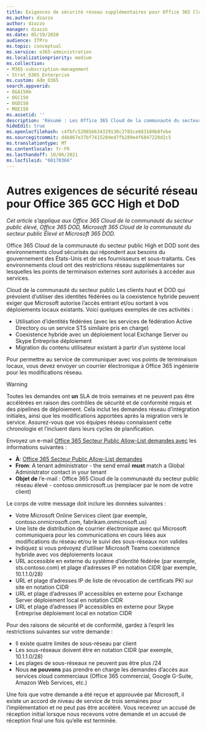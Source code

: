 ```yaml
---
title: Exigences de sécurité réseau supplémentaires pour Office 365 Cloud de la communauté du secteur public Haut et DoD
ms.author: dzazzo
author: dzazzo
manager: dzazzo
ms.date: 05/19/2020
audience: ITPro
ms.topic: conceptual
ms.service: o365-administration
ms.localizationpriority: medium
ms.collection:
- M365-subscription-management
- Strat_O365_Enterprise
ms.custom: Adm_O365
search.appverid:
- OGA150m
- OGC150
- OGD150
- MOE150
ms.assetid: ''
description: 'Résumé : Les Office 365 Cloud de la communauté du secteur public Élevé et DoD ont des exigences de sécurité réseau supplémentaires'
hideEdit: true
ms.openlocfilehash: c4fbfc52085b634329130c2785ce683109b8febe
ms.sourcegitcommit: d4b867e37bf741528ded7fb289e4f6847228d2c5
ms.translationtype: MT
ms.contentlocale: fr-FR
ms.lasthandoff: 10/06/2021
ms.locfileid: "60170366"
---
```

# <a name="additional-network-security-requirements-for-office-365-gcc-high-and-dod"></a>Autres exigences de sécurité réseau pour Office 365 GCC High et DoD

*Cet article s’applique aux Office 365 Cloud de la communauté du secteur public élevé, Office 365 DOD, Microsoft 365 Cloud de la communauté du secteur public Élevé et Microsoft 365 DOD.*

Office 365 Cloud de la communauté du secteur public High et DOD sont des environnements cloud sécurisés qui répondent aux besoins du gouvernement des États-Unis et de ses fournisseurs et sous-traitants.  Ces environnements cloud ont des restrictions réseau supplémentaires sur lesquelles les points de terminaison externes sont autorisés à accéder aux services.

Cloud de la communauté du secteur public Les clients haut et DOD qui prévoient d’utiliser des identités fédérées ou la coexistence hybride peuvent exiger que Microsoft autorise l’accès entrant et/ou sortant à vos déploiements locaux existants.  Voici quelques exemples de ces activités :

* Utilisation d’identités fédérées (avec les services de fédération Active Directory ou un service STS similaire pris en charge)
* Coexistence hybride avec un déploiement local Exchange Server ou Skype Entreprise déploiement
* Migration du contenu utilisateur existant à partir d’un système local

Pour permettre au service de communiquer avec vos points  de terminaison locaux, vous devez envoyer un courrier électronique à Office 365 ingénierie pour les modifications réseau.

> [!WARNING]
> Toutes les demandes ont **un** SLA de trois semaines et ne peuvent pas être accélérées en raison des contrôles de sécurité et de conformité requis et des pipelines de déploiement.  Cela inclut les demandes réseau d’intégration initiales, ainsi que les modifications apportées après la migration vers le service.  Assurez-vous que vos équipes réseau connaissent cette chronologie et l’incluent dans leurs cycles de planification.

Envoyez un e-mail [Office 365 Secteur Public Allow-List demandes avec](mailto:o365gwlt@microsoft.com) les informations suivantes :

* **À**: [Office 365 Secteur Public Allow-List demandes](mailto:o365gwlt@microsoft.com)
* **From**: A tenant administrator - the send email **must** match a Global Administrator contact in your tenant
* **Objet de** l’e-mail : Office 365 Cloud de la communauté du secteur public réseau élevé - contoso.onmicrosoft.us (remplacer par le nom de votre client)

Le corps de votre message doit inclure les données suivantes :

* Votre Microsoft Online Services client (par exemple, contoso.onmicrosoft.com, fabrikam.onmicrosoft.us)
* Une liste de distribution de courrier électronique avec qui Microsoft communiquera pour les communications en cours liées aux modifications du réseau et/ou le suivi des sous-réseaux non valides
* Indiquez si vous prévoyez d’utiliser Microsoft Teams coexistence hybride avec vos déploiements locaux
* URL accessible en externe du système d’identité fédérée (par exemple, sts.contoso.com) et plage d’adresses IP en notation CIDR (par exemple, 10.1.1.0/28)
* URL et plage d’adresses IP de liste de révocation de certificats PKI sur site en notation CIDR
* URL et plage d’adresses IP accessibles en externe pour Exchange Server déploiement local en notation CIDR
* URL et plage d’adresses IP accessibles en externe pour Skype Entreprise déploiement local en notation CIDR

Pour des raisons de sécurité et de conformité, gardez à l’esprit les restrictions suivantes sur votre demande :

* Il existe quatre limites de sous-réseau par client
* Les sous-réseaux doivent être en notation CIDR (par exemple, 10.1.1.0/28)
* Les plages de sous-réseaux ne peuvent pas être plus /24
* Nous **ne pouvons** pas prendre en charge les demandes d’accès aux services cloud commerciaux (Office 365 commercial, Google G-Suite, Amazon Web Services, etc.)

Une fois que votre demande a été reçue et approuvée par Microsoft, il existe un accord de niveau de service de trois semaines pour l’implémentation et ne peut pas être accéléré.  Vous recevrez un accusé de réception initial lorsque nous recevons votre demande et un accusé de réception final une fois qu’elle est terminée.
